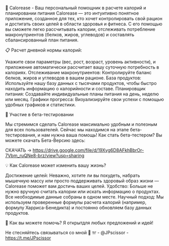 🍎 Calorease - Ваш персональный помощник в расчете калорий и планировании питания 
    Calorease  — это интуитивно понятное приложение, созданное для тех, кто хочет контролировать свой рацион и достигать своих целей в области здоровья и фитнеса. С его помощью вы сможете легко рассчитывать калории, отслеживать потребление макронутриентов (белков, жиров, углеводов) и составлять сбалансированный план питания.

     

📋     Расчет дневной нормы калорий:

Укажите свои параметры (вес, рост, возраст, уровень активности), и приложение автоматически рассчитает вашу суточную потребность в калориях.
Отслеживание макронутриентов:  Контролируйте баланс белков, жиров и углеводов в вашем рационе.
База продуктов:  Используйте нашу базу данных с тысячами продуктов, чтобы быстро находить информацию о калорийности и составе.
Планировщик питания:  Создавайте индивидуальные планы питания на день, неделю или месяц.
Графики прогресса:  Визуализируйте свои успехи с помощью удобных графиков и статистики.


     
🚀 Участие в бета-тестировании

Мы стремимся сделать Calorease  максимально удобным и полезным для всех пользователей. Сейчас мы находимся на этапе бета-тестирования, и нам нужна ваша помощь! 
Как стать бета-тестером? Вы можете скачать Бета-Версию здесь:

СКАЧАТЬ -> https://drive.google.com/file/d/19Xvg6D8AFkhBbrOr-7Vbm_ruQNe8-brz/view?usp=sharing


     
💡 Как Calorease может изменить вашу жизнь?

Достижение целей:  Неважно, хотите ли вы похудеть, набрать мышечную массу или просто поддерживать здоровый образ жизни — Calorease  поможет вам достичь ваших целей.
Удобство:  Больше не нужно вручную считать калории или искать информацию о продуктах. Все необходимые данные собраны в одном месте.
Научный подход:  Мы используем проверенные формулы расчета калорий (например, формулу Харриса-Бенедикта) и постоянно обновляем базу данных продуктов.
    

🤝 Как вы можете помочь? 
Я открытдля любых предложений и идей!
     

Не стесняйтесь связываться со мной
📜 тг - @JPscissor - https://t.me/JPscissor

